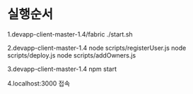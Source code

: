 # 실행순서

1.devapp-client-master-1.4/fabric
./start.sh

2.devapp-client-master-1.4
 node scripts/registerUser.js
 node scripts/deploy.js
 node scripts/addOwners.js
 
3.devapp-client-master-1.4
npm start

4.localhost:3000 접속 
